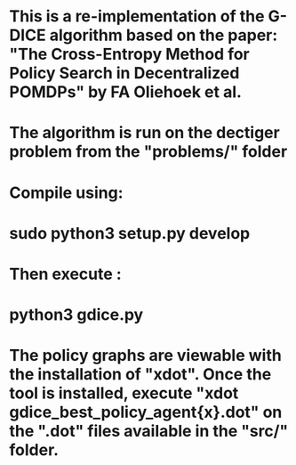 # This is a re-implementation of the G-DICE algorithm based on the paper: "The Cross-Entropy Method for Policy Search in Decentralized POMDPs" by FA Oliehoek et al.

# The algorithm is run on the dectiger problem from the "problems/" folder

# Compile using: 
# sudo python3 setup.py develop
# Then execute : 
# python3 gdice.py

# The policy graphs are viewable with the installation of "xdot". Once the tool is installed, execute "xdot gdice_best_policy_agent{x}.dot" on the ".dot" files available in the "src/" folder.